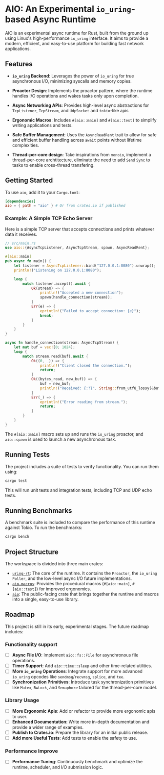 # AIO: An Experimental `io_uring`-based Async Runtime

AIO is an experimental async runtime for Rust, built from the ground up using Linux's high-performance `io_uring` interface. It aims to provide a modern, efficient, and easy-to-use platform for building fast network applications.

## Features

*   **`io_uring` Backend**: Leverages the power of `io_uring` for true asynchronous I/O, minimizing syscalls and memory copies.
*   **Proactor Design**: Implements the proactor pattern, where the runtime handles I/O operations and wakes tasks only upon completion.
*   **Async Networking APIs**: Provides high-level async abstractions for `TcpListener`, `TcpStream`, and `UdpSocket` and `tokio`-like apis
*   **Ergonomic Macros**: Includes `#[aio::main]` and `#[aio::test]` to simplify writing applications and tests.
*   **Safe Buffer Management**: Uses the `AsyncReadRent` trait to allow for safe and efficient buffer handling across `await` points without lifetime complexities.

*   **Thread-per-core design**: Take inspirations from `monoio`, implement a thread-per-core archtitecture, eliminate the need to add `Send` `Sync` to tasks to enable cross-thread transfering.


## Getting Started

To use `aio`, add it to your `Cargo.toml`:

```toml
[dependencies]
aio = { path = "aio" } # Or from crates.io if published
```

### Example: A Simple TCP Echo Server

Here is a simple TCP server that accepts connections and prints whatever data it receives.

```rust
// src/main.rs
use aio::{AsyncTcpListener, AsyncTcpStream, spawn, AsyncReadRent};

#[aio::main]
pub async fn main() {
    let listener = AsyncTcpListener::bind("127.0.0.1:8080").unwrap();
    println!("Listening on 127.0.0.1:8080");

    loop {
        match listener.accept().await {
            Ok(stream) => {
                println!("Accepted a new connection");
                spawn(handle_connection(stream));
            }
            Err(e) => {
                eprintln!("Failed to accept connection: {e}");
                break;
            }
        }
    }
}

async fn handle_connection(stream: AsyncTcpStream) {
    let mut buf = vec![0; 1024];
    loop {
        match stream.read(buf).await {
            Ok((0, _)) => {
                println!("Client closed the connection.");
                return;
            }
            Ok((bytes_read, new_buf)) => {
                buf = new_buf;
                println!("Received: {:?}", String::from_utf8_lossy(&buf[..bytes_read]));
            }
            Err(_) => {
                eprintln!("Error reading from stream.");
                return;
            }
        }
    }
}
```

The `#[aio::main]` macro sets up and runs the `io_uring` proactor, and `aio::spawn` is used to launch a new asynchronous task.

## Running Tests

The project includes a suite of tests to verify functionality. You can run them using:

```bash
cargo test
```

This will run unit tests and integration tests, including TCP and UDP echo tests.

## Running Benchmarks

A benchmark suite is included to compare the performance of this runtime against Tokio. To run the benchmarks:

```bash
cargo bench
```

## Project Structure

The workspace is divided into three main crates:

*   [`uring-rt`](./uring-rt/): The core of the runtime. It contains the `Proactor`, the `io_uring` `Poller`, and the low-level async I/O future implementations.
*   [`aio-macros`](./aio-macros/): Provides the procedural macros (`#[aio::main]`, `#[aio::test]`) for improved ergonomics.
*   [`aio`](./aio/): The public-facing crate that brings together the runtime and macros into a single, easy-to-use library.


## Roadmap


This project is still in its early, experimental stages. The future roadmap includes:

### Functionality support
- [ ] **Async File I/O**: Implement `aio::fs::File` for asynchronous file operations.
- [ ] **Timer Support**: Add `aio::time::sleep` and other time-related utilities.
- [ ] **More `io_uring` Operations**: Integrate support for more advanced `io_uring` opcodes like `sendmsg`/`recvmsg`, `splice`, and `tee`.
- [ ] **Synchronization Primitives**: Introduce task synchronization primitives like `Mutex`, `RwLock`, and `Semaphore` tailored for the thread-per-core model.

### Library Usage
- [ ] **More Ergonomic Apis**: Add or refactor to provide more ergonomic apis to user.
- [ ] **Enhanced Documentation**: Write more in-depth documentation and provide a wider range of examples.
- [ ] **Publish to Crates.io**: Prepare the library for an initial public release.
- [ ] **Add more Useful Tests**: Add tests to enable the safety to use.
### Performance Improve
- [ ] **Performance Tuning**: Continuously benchmark and optimize the runtime, scheduler, and I/O submission logic.

